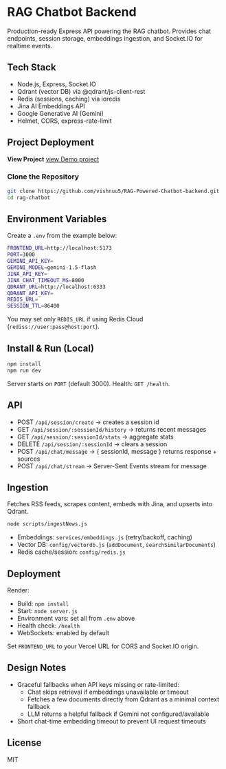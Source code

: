 # RAG Chatbot Backend

Production-ready Express API powering the RAG chatbot. Provides chat endpoints, session storage, embeddings ingestion, and Socket.IO for realtime events.

## Tech Stack

- Node.js, Express, Socket.IO
- Qdrant (vector DB) via @qdrant/js-client-rest
- Redis (sessions, caching) via ioredis
- Jina AI Embeddings API
- Google Generative AI (Gemini)
- Helmet, CORS, express-rate-limit

## Project Deployment
**View Project**
[view Demo project](https://rag-powered-chatbot-frontend-m5jbzw8kx.vercel.app)

### Clone the Repository

```bash
git clone https://github.com/vishnuu5/RAG-Powered-Chatbot-backend.git
cd rag-chatbot
```

## Environment Variables

Create a `.env` from the example below:

```bash
FRONTEND_URL=http://localhost:5173
PORT=3000
GEMINI_API_KEY=
GEMINI_MODEL=gemini-1.5-flash
JINA_API_KEY=
JINA_CHAT_TIMEOUT_MS=8000
QDRANT_URL=http://localhost:6333
QDRANT_API_KEY=
REDIS_URL=
SESSION_TTL=86400
```

You may set only `REDIS_URL` if using Redis Cloud (`rediss://user:pass@host:port`).

## Install & Run (Local)

```bash
npm install
npm run dev
```

Server starts on `PORT` (default 3000). Health: `GET /health`.

## API

- POST `/api/session/create` → creates a session id
- GET `/api/session/:sessionId/history` → returns recent messages
- GET `/api/session/:sessionId/stats` → aggregate stats
- DELETE `/api/session/:sessionId` → clears a session
- POST `/api/chat/message` → { sessionId, message } returns response + sources
- POST `/api/chat/stream` → Server-Sent Events stream for message

## Ingestion

Fetches RSS feeds, scrapes content, embeds with Jina, and upserts into Qdrant.

```bash
node scripts/ingestNews.js
```

- Embeddings: `services/embeddings.js` (retry/backoff, caching)
- Vector DB: `config/vectordb.js` (`addDocument`, `searchSimilarDocuments`)
- Redis cache/session: `config/redis.js`

## Deployment

Render:

- Build: `npm install`
- Start: `node server.js`
- Environment vars: set all from `.env` above
- Health check: `/health`
- WebSockets: enabled by default

Set `FRONTEND_URL` to your Vercel URL for CORS and Socket.IO origin.

## Design Notes

- Graceful fallbacks when API keys missing or rate-limited:
  - Chat skips retrieval if embeddings unavailable or timeout
  - Fetches a few documents directly from Qdrant as a minimal context fallback
  - LLM returns a helpful fallback if Gemini not configured/available
- Short chat-time embedding timeout to prevent UI request timeouts

## License

MIT
